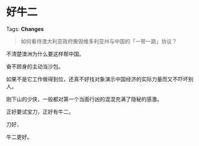 # 好牛二

Tags: **Changes**

> 如何看待澳大利亚政府撕毁维多利亚州与中国的「一带一路」协议？



不清楚澳洲为什么要这样帮中国。

奋不顾身的主动当沙包。

如果不是它工作做得到位，还真不好找对象演示中国经济的实际力量而又不吓坏别人。

刚下山的少侠，一般都对第一个当面行凶的混混充满了隐秘的感激。

正好要试宝刀，正好有牛二。

刀好，

牛二更好。



